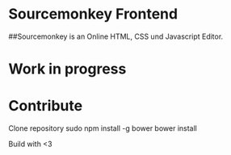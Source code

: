 
# Sourcemonkey Frontend

##Sourcemonkey is an Online HTML, CSS und Javascript Editor.


# Work in progress

# Contribute
  Clone repository
  sudo npm install -g bower
  bower install

Build with <3
